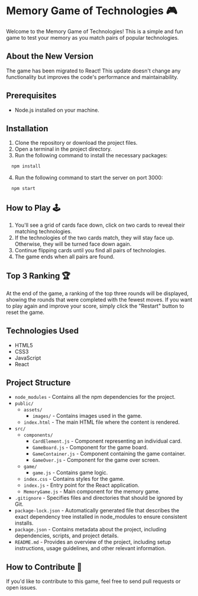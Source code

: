 # Memory Game of Technologies 🎮

Welcome to the Memory Game of Technologies! This is a simple and fun game to test your memory as you match pairs of popular technologies.

## About the New Version

The game has been migrated to React! This update doesn't change any functionality but improves the code's performance and maintainability.

## Prerequisites

- Node.js installed on your machine.

## Installation

1. Clone the repository or download the project files.
2. Open a terminal in the project directory.
3. Run the following command to install the necessary packages:

```sh
  npm install
```
4. Run the following command to start the server on port 3000:

```sh
  npm start
```

## How to Play 🕹️

1. You'll see a grid of cards face down, click on two cards to reveal their matching technologies.
2. If the technologies of the two cards match, they will stay face up. Otherwise, they will be turned face down again.
3. Continue flipping cards until you find all pairs of technologies.
4. The game ends when all pairs are found.

## Top 3 Ranking 🏆

At the end of the game, a ranking of the top three rounds will be displayed, showing the rounds that were completed with the fewest moves. If you want to play again and improve your score, simply click the "Restart" button to reset the game.

## Technologies Used

- HTML5
- CSS3
- JavaScript
- React

## Project Structure

- `node_modules` - Contains all the npm dependencies for the project.
- `public/`
  - `assets/`
    - `images/` - Contains images used in the game.
  - `index.html` - The main HTML file where the content is rendered.
- `src/`
  - `components/`
    - `CardElement.js` - Component representing an individual card.
    - `GameBoard.js` - Component for the game board.
    - `GameContainer.js` - Component containing the game container.
    - `GameOver.js` - Component for the game over screen.
  - `game/`
    - `game.js` - Contains game logic.
  - `index.css` - Contains styles for the game.
  - `index.js` - Entry point for the React application.
  - `MemoryGame.js` - Main component for the memory game.
- `.gitignore` - Specifies files and directories that should be ignored by Git.
- `package-lock.json` - Automatically generated file that describes the exact dependency tree installed in node_modules to ensure consistent installs.
- `package.json` - Contains metadata about the project, including dependencies, scripts, and project details.
- `README.md` - Provides an overview of the project, including setup instructions, usage guidelines, and other relevant information.

## How to Contribute 🤝

If you'd like to contribute to this game, feel free to send pull requests or open issues.
